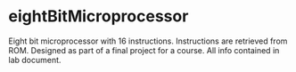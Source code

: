# eightBitMicroprocessor
Eight bit microprocessor with 16 instructions. Instructions are retrieved from ROM. Designed as part of a final project for a course. All info contained in lab document.
